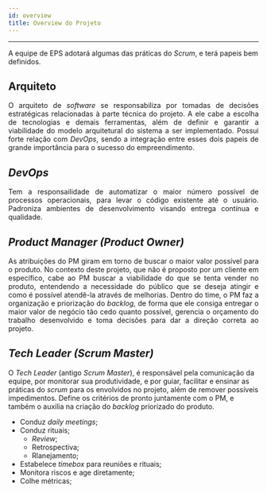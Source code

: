 ```yaml
---
id: overview    
title: Overview do Projeto
---
```


***

A equipe de EPS adotará algumas das práticas do _Scrum_, e terá papeis bem definidos.

## Arquiteto  
<p align="justify">  
O arquiteto de <i>software</i> se responsabiliza por tomadas de decisões estratégicas relacionadas à parte técnica do projeto. A ele cabe a escolha de tecnologias e demais ferramentas, além de definir e garantir a viabilidade do modelo arquitetural do sistema a ser implementado. Possui forte relação com <i>DevOps</i>, sendo a integração entre esses dois papeis de grande importância para o sucesso do empreendimento.</p>

## _DevOps_   
<p align="justify">  
Tem a responsailidade de automatizar o maior número possível de processos operacionais, para levar o código existente até o usuário. Padroniza ambientes de desenvolvimento visando entrega contínua e qualidade.
</p>   


## _Product Manager (Product Owner)_    
<p align="justify">  
As atribuições do PM giram em torno de buscar o maior valor possível para o produto. No contexto deste projeto, que não é proposto por um cliente em específico, cabe ao PM buscar a viabilidade do que se tenta vender no produto, entendendo a necessidade do público que se deseja atingir e como é possível atendê-la através de melhorias. Dentro do time, o PM faz a organização e priorização do <i>backlog</i>, de forma que ele consiga entregar o maior valor de negócio tão cedo quanto possível, gerencia o orçamento do trabalho desenvolvido e toma decisões para dar a direção correta ao projeto.</p>

## _Tech Leader (Scrum Master)_   
O <i>Tech Leader</i> (antigo <i>Scrum Master</i>), é responsável pela comunicação da equipe, por monitorar sua produtividade, e por guiar, facilitar e ensinar as práticas do <i>scrum</i> para os envolvidos no projeto, além de remover possíveis impedimentos. Define os critérios de pronto juntamente com o PM, e também o auxilia na criação do <i>backlog</i> priorizado do produto.
  
- Conduz _daily meetings_;
- Conduz rituais;
   - _Review_;
   - Retrospectiva;
   - Rlanejamento;
- Estabelece _timebox_ para reuniões e rituais;
- Monitora riscos e age diretamente;
- Colhe métricas;



